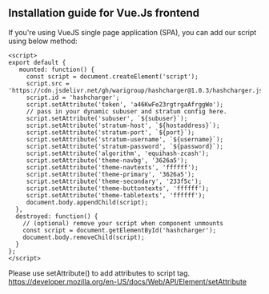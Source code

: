 ## Installation guide for Vue.Js frontend

If you're using VueJS single page application (SPA), you can add our script using below method: 

```
<script>
export default {
   mounted: function() {
     const script = document.createElement('script');
     script.src = 'https://cdn.jsdelivr.net/gh/warigroup/hashcharger@1.0.3/hashcharger.js';
     script.id = 'hashcharger';
     script.setAttribute('token', 'a46KwFe23rgtrgaAfrggWo');
     // pass in your dynamic subuser and stratum config here.
     script.setAttribute('subuser', `${subuser}`);
     script.setAttribute('stratum-host', `${hostaddress}`);
     script.setAttribute('stratum-port', `${port}`);
     script.setAttribute('stratum-username', `${username}`);
     script.setAttribute('stratum-password', `${password}`);
     script.setAttribute('algorithm', 'equihash-zcash');
     script.setAttribute('theme-navbg', '3626a5');
     script.setAttribute('theme-navtexts', 'ffffff');
     script.setAttribute('theme-primary', '3626a5');
     script.setAttribute('theme-secondary', '233f5c');
     script.setAttribute('theme-buttontexts', 'ffffff');
     script.setAttribute('theme-tabletexts', 'ffffff');
     document.body.appendChild(script);
  },
  destroyed: function() {
    // (optional) remove your script when component unmounts
    const script = document.getElementById('hashcharger');
    document.body.removeChild(script);
  }
};
</script>
```

Please use setAttribute() to add attributes to script tag. 
https://developer.mozilla.org/en-US/docs/Web/API/Element/setAttribute
